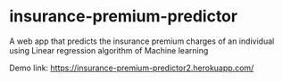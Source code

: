 # insurance-premium-predictor
A web app that predicts the insurance premium charges of an individual using Linear regression algorithm of Machine learning

Demo link: https://insurance-premium-predictor2.herokuapp.com/
